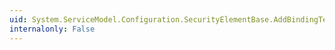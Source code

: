 ```yaml
---
uid: System.ServiceModel.Configuration.SecurityElementBase.AddBindingTemplate(System.Collections.Generic.Dictionary{System.ServiceModel.Configuration.AuthenticationMode,System.ServiceModel.Channels.SecurityBindingElement},System.ServiceModel.Configuration.AuthenticationMode)
internalonly: False
---
```

